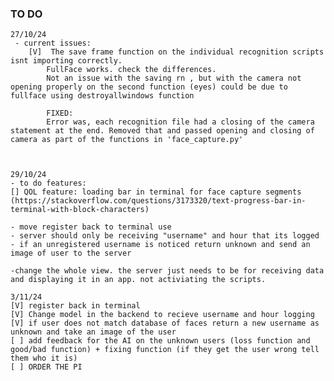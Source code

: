 ### TO DO
    27/10/24
     - current issues:
        [V]  The save frame function on the individual recognition scripts isnt importing correctly. 
            FullFace works. check the differences.
            Not an issue with the saving rn , but with the camera not opening properly on the second function (eyes) could be due to fullface using destroyallwindows function 

            FIXED: 
            Error was, each recognition file had a closing of the camera statement at the end. Removed that and passed opening and closing of camera as part of the functions in 'face_capture.py'



    29/10/24
    - to do features:
    [] QOL feature: loading bar in terminal for face capture segments (https://stackoverflow.com/questions/3173320/text-progress-bar-in-terminal-with-block-characters)

    - move register back to terminal use
    - server should only be receiving "username" and hour that its logged 
    - if an unregistered username is noticed return unknown and send an image of user to the server 

    -change the whole view. the server just needs to be for receiving data and displaying it in an app. not activiating the scripts.

    3/11/24
    [V] register back in terminal
    [V] Change model in the backend to recieve username and hour logging
    [V] if user does not match database of faces return a new username as unknown and take an image of the user 
    [ ] add feedback for the AI on the unknown users (loss function and good/bad function) + fixing function (if they get the user wrong tell them who it is)
    [ ] ORDER THE PI
